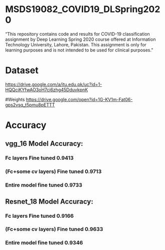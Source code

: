 # MSDS19082_COVID19_DLSpring2020
“This repository contains code and results for COVID-19 classification assignment by Deep Learning Spring 2020 course offered at Information Technology University, Lahore, Pakistan. This assignment is only for learning purposes and is not intended to be used for clinical purposes.”

# Dataset 
https://drive.google.com/a/itu.edu.pk/uc?id=1-HQQciKYfwAO3oH7ci6zhg45DduvkpnK

#Weights
https://drive.google.com/open?id=1G-KV1m-Fat06-gps2vsq_t5pmu8pETTT

# Accuracy 


## vgg_16 Model Accuracy:

### Fc layers Fine tuned                    0.9413
### (Fc+some cv layers) Fine tuned          0.9713
### Entire model fine tuned                 0.9733

     

## Resnet_18 Model Accuracy:

### Fc layers Fine tuned                    0.9166
### (Fc+some cv layers) Fine tuned          0.9633
### Entire model fine tuned                 0.9346

     
